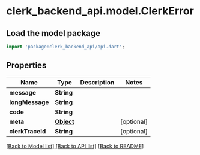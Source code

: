 # clerk_backend_api.model.ClerkError

## Load the model package
```dart
import 'package:clerk_backend_api/api.dart';
```

## Properties
Name | Type | Description | Notes
------------ | ------------- | ------------- | -------------
**message** | **String** |  | 
**longMessage** | **String** |  | 
**code** | **String** |  | 
**meta** | [**Object**](.md) |  | [optional] 
**clerkTraceId** | **String** |  | [optional] 

[[Back to Model list]](../README.md#documentation-for-models) [[Back to API list]](../README.md#documentation-for-api-endpoints) [[Back to README]](../README.md)


